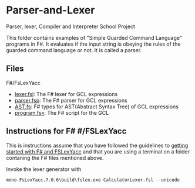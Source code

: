 # Parser-and-Lexer
Parser, lexer, Compiler and Interpreter School Project

This folder contains examples of "Simple Guarded Command Language" programs in F#. It evaluates if the input string is obeying the rules of the guarded command language or not. It is called a parser.


## Files

F#/FsLexYacc
* [lexer.fsl](lexer.fsl): The F# lexer for GCL expressions
* [parser.fsp](parser.fsp): The F# parser for GCL expressions
* [AST.fs](AST.fs): F# types for AST(Abstract Syntax Tree) of GCL expressions
* [program.fsx](program.fsx): The F# script for the GCL

## Instructions for F# #/FSLexYacc

This is instructions assume that you have followed the guidelines to [getting started with F# and FSLexYacc](getting-started-fs.md) and that you are using a terminal on a folder contaning the F# files mentioned above.

Invoke the lexer generator with 

```
mono FsLexYacc.7.0.6\build\fslex.exe CalculatorLexer.fsl --unicode
```
